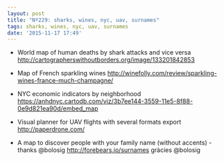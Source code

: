 ```yaml
---
layout: post
title: "Nº229: sharks, wines, nyc, uav, surnames"
tags: sharks, wines, nyc, uav, surnames
date: '2015-11-17 17:49'
---
```


* World map of human deaths by shark attacks and vice versa
  http://cartographerswithoutborders.org/image/133201842853

* Map of French sparkling wines
  http://winefolly.com/review/sparkling-wines-france-much-champagne/

* NYC economic indicators by neighborhood
  https://anhdnyc.cartodb.com/viz/3b7ee144-3559-11e5-8f88-0e9d821ea90d/embed_map

* Visual planner for UAV flights with several formats export
  http://paperdrone.com/

* A map to discover people with your family name (without accents) - thanks @bolosig
  http://forebears.io/surnames gràcies @bolosig

